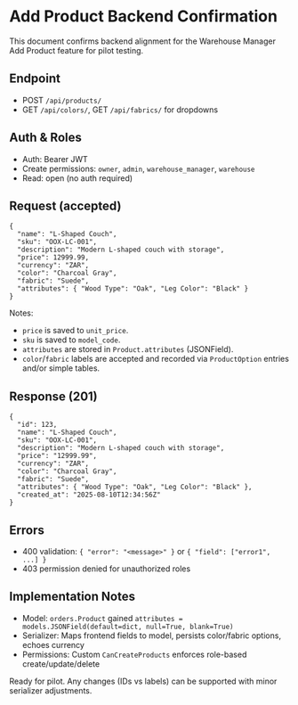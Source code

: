 # Add Product Backend Confirmation

This document confirms backend alignment for the Warehouse Manager Add Product feature for pilot testing.

## Endpoint
- POST `/api/products/`
- GET `/api/colors/`, GET `/api/fabrics/` for dropdowns

## Auth & Roles
- Auth: Bearer JWT
- Create permissions: `owner`, `admin`, `warehouse_manager`, `warehouse`
- Read: open (no auth required)

## Request (accepted)
```
{
  "name": "L-Shaped Couch",
  "sku": "OOX-LC-001",
  "description": "Modern L-shaped couch with storage",
  "price": 12999.99,
  "currency": "ZAR",
  "color": "Charcoal Gray",
  "fabric": "Suede",
  "attributes": { "Wood Type": "Oak", "Leg Color": "Black" }
}
```
Notes:
- `price` is saved to `unit_price`.
- `sku` is saved to `model_code`.
- `attributes` are stored in `Product.attributes` (JSONField).
- `color`/`fabric` labels are accepted and recorded via `ProductOption` entries and/or simple tables.

## Response (201)
```
{
  "id": 123,
  "name": "L-Shaped Couch",
  "sku": "OOX-LC-001",
  "description": "Modern L-shaped couch with storage",
  "price": "12999.99",
  "currency": "ZAR",
  "color": "Charcoal Gray",
  "fabric": "Suede",
  "attributes": { "Wood Type": "Oak", "Leg Color": "Black" },
  "created_at": "2025-08-10T12:34:56Z"
}
```

## Errors
- 400 validation: `{ "error": "<message>" }` or `{ "field": ["error1", ...] }`
- 403 permission denied for unauthorized roles

## Implementation Notes
- Model: `orders.Product` gained `attributes = models.JSONField(default=dict, null=True, blank=True)`
- Serializer: Maps frontend fields to model, persists color/fabric options, echoes currency
- Permissions: Custom `CanCreateProducts` enforces role-based create/update/delete

Ready for pilot. Any changes (IDs vs labels) can be supported with minor serializer adjustments.